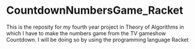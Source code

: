 # CountdownNumbersGame_Racket
This is the reposity for my fourth year project in Theory of Algorithms in which I have to make the numbers game from the TV gameshow Countdown. I will be doing so by using the programming language Racket 
